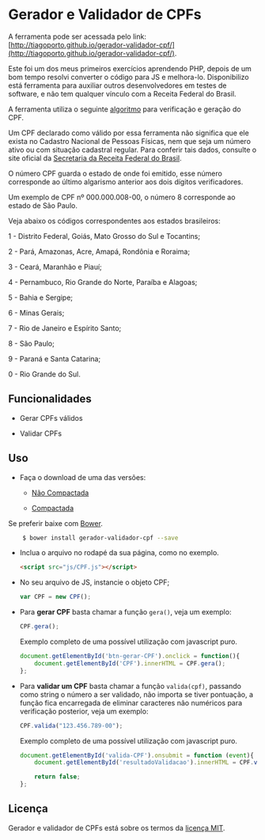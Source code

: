 # Gerador e Validador de CPFs

A ferramenta pode ser acessada pelo link: [http://tiagoporto.github.io/gerador-validador-cpf/](http://tiagoporto.github.io/gerador-validador-cpf/).

Este foi um dos meus primeiros exercícios aprendendo PHP, depois de um bom tempo resolvi converter o código para JS e melhora-lo. Disponibilizo está ferramenta para auxiliar outros desenvolvedores em testes de software, e não tem qualquer vínculo com a Receita Federal do Brasil.

A ferramenta utiliza o seguinte [algoritmo](http://www.geradorcpf.com/algoritmo_do_cpf.htm) para verificação e geração do CPF.

Um CPF declarado como válido por essa ferramenta não significa que ele exista no Cadastro Nacional de Pessoas Físicas, nem que seja um número ativo ou com situação cadastral regular. Para conferir tais dados, consulte o site oficial da [Secretaria da Receita Federal do Brasil](http://www.receita.fazenda.gov.br/aplicacoes/atcta/cpf/consultapublica.asp).

O número CPF guarda o estado de onde foi emitido, esse número corresponde ao último algarismo anterior aos dois dígitos verificadores.

Um exemplo de CPF nº 000.000.008-00, o número 8 corresponde ao estado de São Paulo.

Veja abaixo os códigos correspondentes aos estados brasileiros:

1 - Distrito Federal, Goiás, Mato Grosso do Sul e Tocantins;

2 - Pará, Amazonas, Acre, Amapá, Rondônia e Roraima;

3 - Ceará, Maranhão e Piauí;

4 - Pernambuco, Rio Grande do Norte, Paraíba e Alagoas;

5 - Bahia e Sergipe;

6 - Minas Gerais;

7 - Rio de Janeiro e Espírito Santo;

8 - São Paulo;

9 - Paraná e Santa Catarina;

0 - Rio Grande do Sul.

## Funcionalidades

* Gerar CPFs válidos

* Validar CPFs

## Uso

* Faça o download de uma das versões:

    * [Não Compactada](https://raw.githubusercontent.com/tiagoporto/gerador-validador-cpf/gh-pages/PROJECT/public/js/CPF.js)

    * [Compactada](https://raw.githubusercontent.com/tiagoporto/gerador-validador-cpf/gh-pages/PROJECT/public/js/CPF.min.js)

Se preferir baixe com [Bower](http://bower.io/).

```sh
    $ bower install gerador-validador-cpf --save
```

* Inclua o arquivo no rodapé da sua página, como no exemplo.

    ```html
    <script src="js/CPF.js"></script>
    ```

* No seu arquivo de JS, instancie o objeto CPF;

    ```javascript
    var CPF = new CPF();
    ```

* Para __gerar CPF__ basta chamar a função `gera()`, veja um exemplo:

    ```javascript
    CPF.gera();
    ```

    Exemplo completo de uma possível utilização com javascript puro.

    ```javascript
    document.getElementById('btn-gerar-CPF').onclick = function(){
        document.getElementById('CPF').innerHTML = CPF.gera();
    };
    ```

* Para __validar um CPF__ basta chamar a função `valida(cpf)`, passando como string o número a ser validado, não importa se tiver pontuação, a função fica encarregada de eliminar caracteres não numéricos para verificação posterior, veja um exemplo:

    ```javascript
    CPF.valida("123.456.789-00");
    ```

    Exemplo completo de uma possível utilização com javascript puro.

    ```javascript
    document.getElementById('valida-CPF').onsubmit = function (event){
        document.getElementById('resultadoValidacao').innerHTML = CPF.valida(document.getElementById('cpf').value);

        return false;
    };
    ```


## Licença

Gerador e validador de CPFs está sobre os termos da [licença MIT](http://opensource.org/licenses/MIT).
